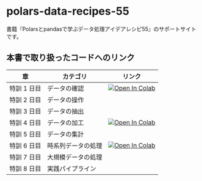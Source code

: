 # polars-data-recipes-55
書籍『Polarsとpandasで学ぶデータ処理アイデアレシピ55』のサポートサイトです。

## 本書で取り扱ったコードへのリンク
| 章 | カテゴリ | リンク |
| --- | --- | --- |
| 特訓 1 日目 | データの確認 | [![Open In Colab](https://colab.research.google.com/assets/colab-badge.svg)](https://colab.research.google.com/drive/1S8se8Q7yHWG4vaqFphmJmBjaCdqEvCF8?usp=sharing) |
| 特訓 2 日目 | データの操作 |  |
| 特訓 3 日目 | データの抽出 |  |
| 特訓 4 日目 | データの加工 | [![Open In Colab](https://colab.research.google.com/assets/colab-badge.svg)](https://colab.research.google.com/drive/1M9ir46MBWwXb8H0OqGCV_G5UgxphpfXX?usp=sharing) |
| 特訓 5 日目 | データの集計 |  |
| 特訓 6 日目 | 時系列データの処理 | [![Open In Colab](https://colab.research.google.com/assets/colab-badge.svg)](https://colab.research.google.com/drive/19k7fqp7nnw7gYexmJjXsGf_vVN6SD6xr?usp=sharing) |
| 特訓 7 日目 | 大規模データの処理 |  |
| 特訓 8 日目 | 実践パイプライン |  |
